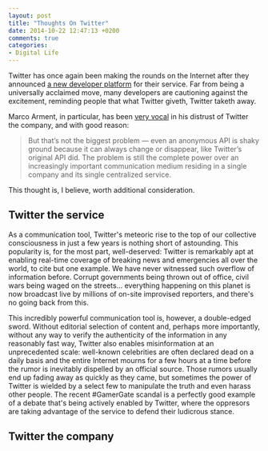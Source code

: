 ```yaml
---
layout: post
title: "Thoughts On Twitter"
date: 2014-10-22 12:47:13 +0200
comments: true
categories: 
- Digital Life
---
```


Twitter has once again been making the rounds on the Internet after they announced [a new developer platform](http://online.wsj.com/articles/twitter-to-offer-new-tools-for-app-developers-1413770895) for their service. Far from being a universally acclaimed move, many developers are cautioning against the excitement, reminding people that what Twitter giveth, Twitter taketh away.

Marco Arment, in particular, has been [very vocal](http://www.marco.org/2014/10/20/wsj-twitter-peace-offering) in his distrust of Twitter the company, and with good reason:

> But that’s not the biggest problem — even an anonymous API is shaky ground because it can always change or disappear, like Twitter’s original API did. The problem is still the complete power over an increasingly important communication medium residing in a single company and its single centralized service.

This thought is, I believe, worth additional consideration.


## Twitter the service

As a communication tool, Twitter's meteoric rise to the top of our collective consciousness in just a few years is nothing short of astounding. This popularity is, for the most part, well-deserved: Twitter is remarkably apt at enabling real-time coverage of breaking news and emergencies all over the world, to cite but one example. We have never witnessed such overflow of information before. Corrupt governments being thrown out of office, civil wars being waged on the streets... everything happening on this planet is now broadcast live by millions of on-site improvised reporters, and there's no going back from this.

This incredibly powerful communication tool is, however, a double-edged sword. Without editorial selection of content and, perhaps more importantly, without any way to verify the authenticity of the information in any reasonably fast way, Twitter also enables misinformation at an unprecedented scale: well-known celebrities are often declared dead on a daily basis and the entire Internet mourns for a few hours at a time before the rumor is inevitably dispelled by an official source. Those rumors usually end up fading away as quickly as they came, but sometimes the power of Twitter is wielded by a select few to manipulate the truth and even harass other people. The recent #GamerGate scandal is a perfectly good example of a debate that's being actively enabled by Twitter, where the oppresors are taking advantage of the service to defend their ludicrous stance.

## Twitter the company

